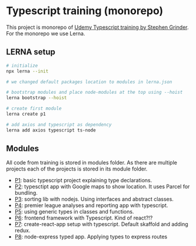 # Typescript training (monorepo)

This project is monorepo of [Udemy Typescript training by Stephen Grinder](https://www.udemy.com/course/typescript-the-complete-developers-guide/). For the monorepo we use Lerna.

## LERNA setup

```bash
# initialize
npx lerna --init

# we changed default packages location to modules in lerna.json

# bootstrap modules and place node-modules at the top using --hoist
lerna bootstrap --hoist

# create first module
lerna create p1

# add axios and typescript as dependency
lerna add axios typescript ts-node

```

## Modules

All code from training is stored in modules folder. As there are multiple projects each of the projects is stored in its module folder.

- [P1](modules/p1/README.md): basic typescript project explaining type declarations.
- [P2](modules/p2/README.md): typesctipt app with Google maps to show location. It uses Parcel for bundling.
- [P3](modules/p3/README.md): sorting lib with nodejs. Using interfaces and abstract classes.
- [P4](modules/p4/README.md): premier league analyses and reporting app with typescript.
- [P5](modules/p5/README.md): using generic types in classes and functions.
- [P6](modules/p6/README.md): frontend framework with Typescript. Kind of react?!?
- [P7](modules/p7/README.md): create-react-app setup with typescript. Default skaffold and adding redux.
- [P8](modules/p8/README.md): node-express typed app. Applying types to express routes

